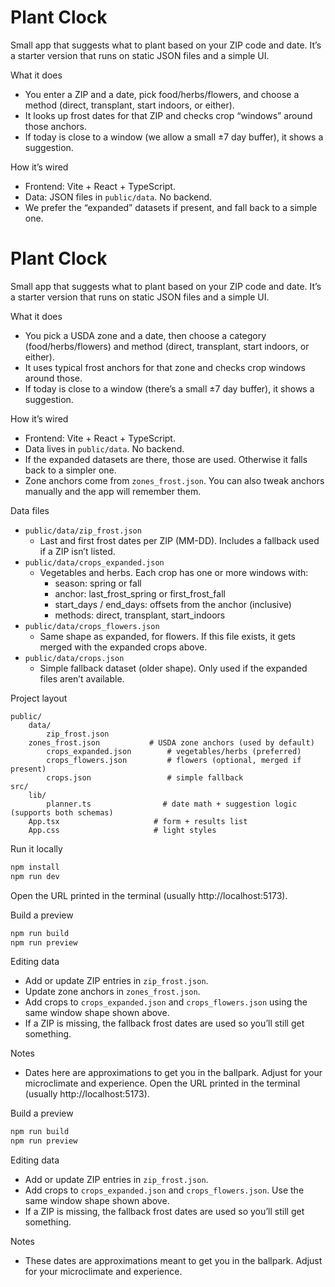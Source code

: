 # Plant Clock

Small app that suggests what to plant based on your ZIP code and date. It’s a starter version that runs on static JSON files and a simple UI.

What it does
- You enter a ZIP and a date, pick food/herbs/flowers, and choose a method (direct, transplant, start indoors, or either).
- It looks up frost dates for that ZIP and checks crop “windows” around those anchors.
- If today is close to a window (we allow a small ±7 day buffer), it shows a suggestion.

How it’s wired
- Frontend: Vite + React + TypeScript.
- Data: JSON files in `public/data`. No backend.
- We prefer the “expanded” datasets if present, and fall back to a simple one.

# Plant Clock

Small app that suggests what to plant based on your ZIP code and date. It’s a starter version that runs on static JSON files and a simple UI.

What it does
- You pick a USDA zone and a date, then choose a category (food/herbs/flowers) and method (direct, transplant, start indoors, or either).
- It uses typical frost anchors for that zone and checks crop windows around those.
- If today is close to a window (there’s a small ±7 day buffer), it shows a suggestion.

How it’s wired
- Frontend: Vite + React + TypeScript.
- Data lives in `public/data`. No backend.
- If the expanded datasets are there, those are used. Otherwise it falls back to a simpler one.
- Zone anchors come from `zones_frost.json`. You can also tweak anchors manually and the app will remember them.

Data files
- `public/data/zip_frost.json`
	- Last and first frost dates per ZIP (MM-DD). Includes a fallback used if a ZIP isn’t listed.
- `public/data/crops_expanded.json`
	- Vegetables and herbs. Each crop has one or more windows with:
		- season: spring or fall
		- anchor: last_frost_spring or first_frost_fall
		- start_days / end_days: offsets from the anchor (inclusive)
		- methods: direct, transplant, start_indoors
- `public/data/crops_flowers.json`
	- Same shape as expanded, for flowers. If this file exists, it gets merged with the expanded crops above.
- `public/data/crops.json`
	- Simple fallback dataset (older shape). Only used if the expanded files aren’t available.

Project layout
```
public/
	data/
		zip_frost.json
	zones_frost.json           # USDA zone anchors (used by default)
		crops_expanded.json        # vegetables/herbs (preferred)
		crops_flowers.json         # flowers (optional, merged if present)
		crops.json                 # simple fallback
src/
	lib/
		planner.ts                # date math + suggestion logic (supports both schemas)
	App.tsx                     # form + results list
	App.css                     # light styles
```

Run it locally
```bash
npm install
npm run dev
```
Open the URL printed in the terminal (usually http://localhost:5173).

Build a preview
```bash
npm run build
npm run preview
```

Editing data
- Add or update ZIP entries in `zip_frost.json`.
- Update zone anchors in `zones_frost.json`.
- Add crops to `crops_expanded.json` and `crops_flowers.json` using the same window shape shown above.
- If a ZIP is missing, the fallback frost dates are used so you’ll still get something.

Notes
- Dates here are approximations to get you in the ballpark. Adjust for your microclimate and experience.
Open the URL printed in the terminal (usually http://localhost:5173).

Build a preview
```bash
npm run build
npm run preview
```

Editing data
- Add or update ZIP entries in `zip_frost.json`.
- Add crops to `crops_expanded.json` and `crops_flowers.json`. Use the same window shape shown above.
- If a ZIP is missing, the fallback frost dates are used so you’ll still get something.

Notes
- These dates are approximations meant to get you in the ballpark. Adjust for your microclimate and experience.

